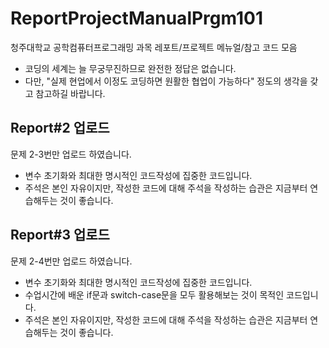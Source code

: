 # ReportProjectManualPrgm101
청주대학교 공학컴퓨터프로그래밍 과목 레포트/프로젝트 메뉴얼/참고 코드 모음
- 코딩의 세계는 늘 무궁무진하므로 완전한 정답은 없습니다.
- 다만, "실제 현업에서 이정도 코딩하면 원활한 협업이 가능하다" 정도의 생각을 갖고 참고하길 바랍니다.

## Report#2 업로드
문제 2-3번만 업로드 하였습니다.
- 변수 초기화와 최대한 명시적인 코드작성에 집중한 코드입니다.
- 주석은 본인 자유이지만, 작성한 코드에 대해 주석을 작성하는 습관은 지금부터 연습해두는 것이 좋습니다.

## Report#3 업로드
문제 2-4번만 업로드 하였습니다.
- 변수 초기화와 최대한 명시적인 코드작성에 집중한 코드입니다.
- 수업시간에 배운 if문과 switch-case문을 모두 활용해보는 것이 목적인 코드입니다.
- 주석은 본인 자유이지만, 작성한 코드에 대해 주석을 작성하는 습관은 지금부터 연습해두는 것이 좋습니다.
